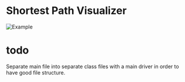 # Shortest Path Visualizer
![Example](https://i.imgur.com/4QuGrzd.png)

# todo
Separate main file into separate class files with a main driver in order to have good file structure.
